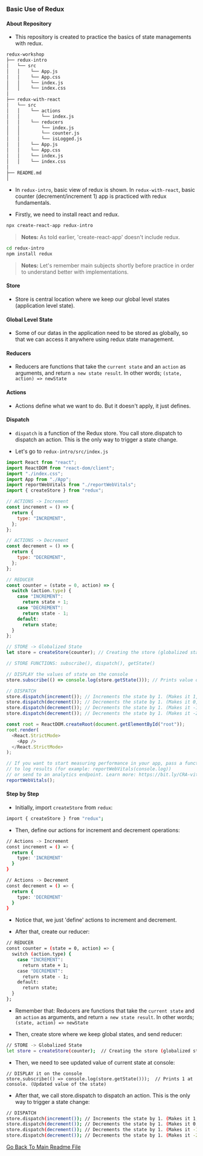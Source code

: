 ### Basic Use of Redux 

#### About Repository
- This repository is created to practice the basics of state managements with redux. 

```bash
redux-workshop
├── redux-intro
│   └── src
│   │    └── App.js
│   │    └── App.css
│   │    └── index.js
│   │    └── index.css
│       
├── redux-with-react
│   └── src
│   │    └── actions
│   │        └── index.js
│   │    └── reducers
│   │        └── index.js
│   │        └── counter.js
│   │        └── isLogged.js
│   │    └── App.js
│   │    └── App.css
│   │    └── index.js
│   │    └── index.css
│
├── README.md
│                      
```

- In ``redux-intro``, basic view of redux is shown. In ``redux-with-react``, basic counter (decrement/increment 1) app is practiced with redux fundamentals.


- Firstly, we need to install react and redux.

```sh
npx create-react-app redux-intro
```

> **Notes:** As told earlier, 'create-react-app' doesn't include redux.

```sh
cd redux-intro
npm install redux
```

> **Notes:** Let's remember main subjects shortly before practice in order to understand better with implementations.
#### Store 
- Store is central location where we keep our global level states (application level state).
#### Global Level State 
- Some of our datas in the application need to be stored as globally, so that we can access it anywhere using redux state management. 
#### Reducers 
- Reducers are functions that take the ``current state`` and an ``action`` as arguments, and return ``a new state result``. In other words; ``(state, action) => newState``

#### Actions 
- Actions define what we want to do. But it doesn't apply, it just defines. 

#### Dispatch
- ``dispatch`` is a function of the Redux store. You call store.dispatch to dispatch an action. This is the only way to trigger a state change.

- Let's go to `redux-intro/src/index.js`

```js
import React from "react";
import ReactDOM from "react-dom/client";
import "./index.css";
import App from "./App";
import reportWebVitals from "./reportWebVitals";
import { createStore } from "redux";

// ACTIONS -> Increment
const increment = () => {
  return {
    type: "INCREMENT",
  };
};

// ACTIONS -> Decrement
const decrement = () => {
  return {
    type: "DECREMENT",
  };
};

// REDUCER
const counter = (state = 0, action) => {
  switch (action.type) {
    case "INCREMENT":
      return state + 1;
    case "DECREMENT":
      return state - 1;
    default:
      return state;
  }
};

// STORE -> Globalized State
let store = createStore(counter); // Creating the store (globalized state)

// STORE FUNCTIONS: subscribe(), dispatch(), getState()

// DISPLAY the values of state on the console
store.subscribe(() => console.log(store.getState())); // Prints value of the state on the console.

// DISPATCH
store.dispatch(increment()); // Increments the state by 1. (Makes it 1, beacuse initial value is 0)
store.dispatch(decrement()); // Decrements the state by 1. (Makes it 0, beacuse current value is 1)
store.dispatch(decrement()); // Decrements the state by 1. (Makes it -1, beacuse current value is 0)
store.dispatch(decrement()); // Decrements the state by 1. (Makes it -2, beacuse current value is -1)

const root = ReactDOM.createRoot(document.getElementById("root"));
root.render(
  <React.StrictMode>
    <App />
  </React.StrictMode>
);

// If you want to start measuring performance in your app, pass a function
// to log results (for example: reportWebVitals(console.log))
// or send to an analytics endpoint. Learn more: https://bit.ly/CRA-vitals
reportWebVitals();
```

#### Step by Step

- Initially, import `createStore` from `redux`: 
```sh
import { createStore } from "redux";
```

- Then, define our actions for increment and decrement operations:
```sh
// Actions -> Increment
const increment = () => {
  return {
    type: 'INCREMENT'
  }
}

// Actions -> Decrement 
const decrement = () => {
  return {
    type: 'DECREMENT'
  }
}
```

- Notice that, we just 'define' actions to increment and decrement.

- After that, create our reducer: 
```sh
// REDUCER
const counter = (state = 0, action) => {
  switch (action.type) {
    case "INCREMENT":
      return state + 1;
    case "DECREMENT":
      return state - 1;
    default:
      return state;
  }
};
```
- Remember that: Reducers are functions that take the ``current state`` and an ``action`` as arguments, and return ``a new state result``. In other words; ``(state, action) => newState``

- Then, create store where we keep global states, and send reducer: 
```sh
// STORE -> Globalized State
let store = createStore(counter);  // Creating the store (globalized state)
```

- Then, we need to see updated value of current state at console: 
```
// DISPLAY it on the console
store.subscribe(() => console.log(store.getState()));  // Prints 1 at console. (Updated value of the state)
```

- After that, we call store.dispatch to dispatch an action. This is the only way to trigger a state change:
```sh
// DISPATCH
store.dispatch(increment()); // Increments the state by 1. (Makes it 1, beacuse initial value is 0)
store.dispatch(decrement()); // Decrements the state by 1. (Makes it 0, beacuse current value is 1)
store.dispatch(decrement()); // Decrements the state by 1. (Makes it -1, beacuse current value is 0)
store.dispatch(decrement()); // Decrements the state by 1. (Makes it -2, beacuse current value is -1)
```

[Go Back To Main Readme File](https://github.com/berkeJr/redux-workshop/blob/master/README.md)
